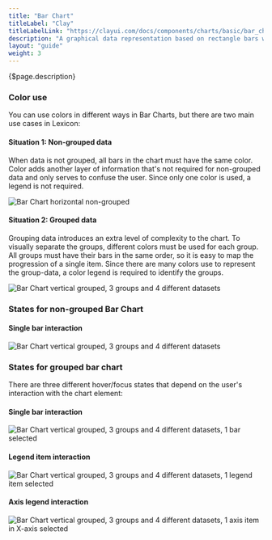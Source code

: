 ```yaml
---
title: "Bar Chart"
titleLabel: "Clay"
titleLabelLink: "https://clayui.com/docs/components/charts/basic/bar_chart.html"
description: "A graphical data representation based on rectangle bars with proportional lengths and heights."
layout: "guide"
weight: 3
---
```


<div class="page-description">{$page.description}</div>


### Color use

You can use colors in different ways in Bar Charts, but there are two main use cases in Lexicon:

#### Situation 1: Non-grouped data
When data is not grouped, all bars in the chart must have the same color.
Color adds another layer of information that's not required for non-grouped data and only serves to confuse the user. Since only one color is used, a legend is not required.

![Bar Chart horizontal non-grouped](../../../images/chart-bar-horizontal.png)

#### Situation 2: Grouped data
Grouping data introduces an extra level of complexity to the chart. To visually separate the groups, different colors must be used for each group. All groups must have their bars in the same order, so it is easy to map the progression of a single item.
Since there are many colors use to represent the group-data, a color legend is required to identify the groups.

 ![Bar Chart vertical grouped, 3 groups and 4 different datasets](../../../images/chart-bar-grouped-vertical.png)


### States for non-grouped Bar Chart

#### Single bar interaction
![Bar Chart vertical grouped, 3 groups and 4 different datasets](../../../images/chart-bar-horizontal-sel.png)

### States for grouped bar chart

There are three different hover/focus states that depend on the user's interaction with the chart element:

#### Single bar interaction
![Bar Chart vertical grouped, 3 groups and 4 different datasets, 1 bar selected](../../../images/chart-bar-g-v-bar-sel.png)

#### Legend item interaction
![Bar Chart vertical grouped, 3 groups and 4 different datasets, 1 legend item selected](../../../images/chart-bar-g-v-legend-sel.png)

#### Axis legend interaction
![Bar Chart vertical grouped, 3 groups and 4 different datasets, 1 axis item in X-axis selected](../../../images/chart-bar-g-v-axis-sel.png)
